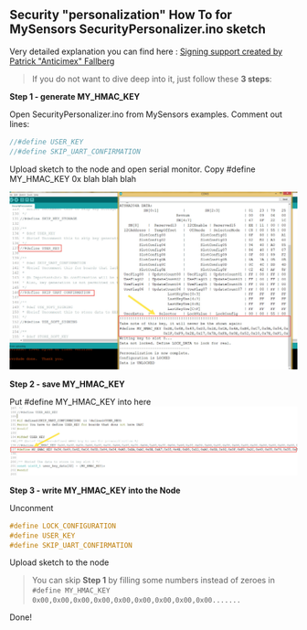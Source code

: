 Security "personalization" How To for MySensors SecurityPersonalizer.ino sketch
------------------------------------------------------------------------


Very detailed explanation you can find here : [Signing support created by Patrick "Anticimex" Fallberg](https://www.mysensors.org/about/signing)

>  If you do not want to dive deep into it, just follow these **3 steps**:

**Step 1 - generate MY_HMAC_KEY**

Open SecurityPersonalizer.ino from MySensors examples.
 Comment out lines:
```c++
//#define USER_KEY
//#define SKIP_UART_CONFIRMATION
```
Upload sketch to the node and open serial monitor. Copy #define MY_HMAC_KEY 0x blah blah blah

![open serial monitor and copy #define MY_HMAC_KEY 0x blah blah blah](https://github.com/EasySensors/ButtonSizeNode/blob/master/pics/personalization.jpg?raw=true)



**Step 2 - save MY_HMAC_KEY**

Put #define MY_HMAC_KEY  into here 
![Put it here ](https://github.com/EasySensors/ButtonSizeNode/blob/master/pics/personalization1.jpg?raw=true)

**Step 3 - write MY_HMAC_KEY into the Node**

Unconment
```c++
#define LOCK_CONFIGURATION
#define USER_KEY
#define SKIP_UART_CONFIRMATION
```
Upload sketch to the node 

> You can skip **Step 1** by filling some numbers instead of zeroes in ```#define MY_HMAC_KEY 0x00,0x00,0x00,0x00,0x00,0x00,0x00,0x00,0x00....... ```

Done!
